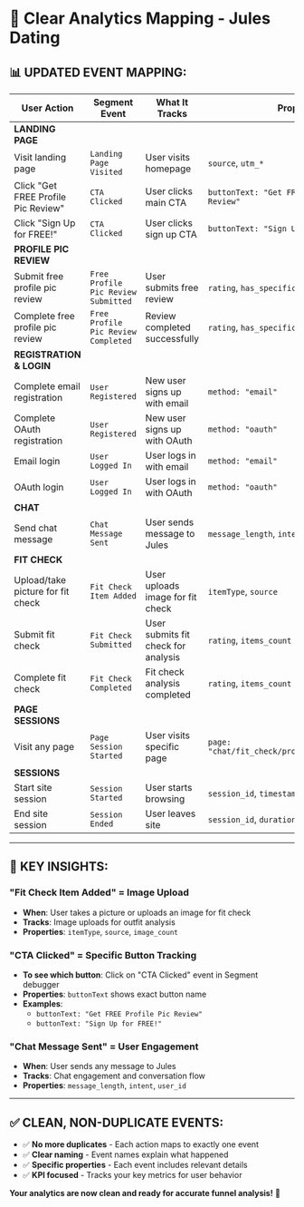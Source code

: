 # 🎯 Clear Analytics Mapping - Jules Dating

## 📊 **UPDATED EVENT MAPPING:**

| **User Action** | **Segment Event** | **What It Tracks** | **Properties** |
|---|---|---|---|
| **LANDING PAGE** |
| Visit landing page | `Landing Page Visited` | User visits homepage | `source`, `utm_*` |
| Click "Get FREE Profile Pic Review" | `CTA Clicked` | User clicks main CTA | `buttonText: "Get FREE Profile Pic Review"` |
| Click "Sign Up for FREE!" | `CTA Clicked` | User clicks sign up CTA | `buttonText: "Sign Up for FREE!"` |
| **PROFILE PIC REVIEW** |
| Submit free profile pic review | `Free Profile Pic Review Submitted` | User submits free review | `rating`, `has_specific_question` |
| Complete free profile pic review | `Free Profile Pic Review Completed` | Review completed successfully | `rating`, `has_specific_question` |
| **REGISTRATION & LOGIN** |
| Complete email registration | `User Registered` | New user signs up with email | `method: "email"` |
| Complete OAuth registration | `User Registered` | New user signs up with OAuth | `method: "oauth"` |
| Email login | `User Logged In` | User logs in with email | `method: "email"` |
| OAuth login | `User Logged In` | User logs in with OAuth | `method: "oauth"` |
| **CHAT** |
| Send chat message | `Chat Message Sent` | User sends message to Jules | `message_length`, `intent` |
| **FIT CHECK** |
| Upload/take picture for fit check | `Fit Check Item Added` | User uploads image for fit check | `itemType`, `source` |
| Submit fit check | `Fit Check Submitted` | User submits fit check for analysis | `rating`, `items_count` |
| Complete fit check | `Fit Check Completed` | Fit check analysis completed | `rating`, `items_count` |
| **PAGE SESSIONS** |
| Visit any page | `Page Session Started` | User visits specific page | `page: "chat/fit_check/profile_pic_review/tips"` |
| **SESSIONS** |
| Start site session | `Session Started` | User starts browsing | `session_id`, `timestamp` |
| End site session | `Session Ended` | User leaves site | `session_id`, `duration_ms` |

---

## 🎯 **KEY INSIGHTS:**

### **"Fit Check Item Added" = Image Upload**
- **When**: User takes a picture or uploads an image for fit check
- **Tracks**: Image uploads for outfit analysis
- **Properties**: `itemType`, `source`, `image_count`

### **"CTA Clicked" = Specific Button Tracking**
- **To see which button**: Click on "CTA Clicked" event in Segment debugger
- **Properties**: `buttonText` shows exact button name
- **Examples**: 
  - `buttonText: "Get FREE Profile Pic Review"`
  - `buttonText: "Sign Up for FREE!"`

### **"Chat Message Sent" = User Engagement**
- **When**: User sends any message to Jules
- **Tracks**: Chat engagement and conversation flow
- **Properties**: `message_length`, `intent`, `user_id`

---

## ✅ **CLEAN, NON-DUPLICATE EVENTS:**

- ✅ **No more duplicates** - Each action maps to exactly one event
- ✅ **Clear naming** - Event names explain what happened
- ✅ **Specific properties** - Each event includes relevant details
- ✅ **KPI focused** - Tracks your key metrics for user behavior

**Your analytics are now clean and ready for accurate funnel analysis!** 🎉
